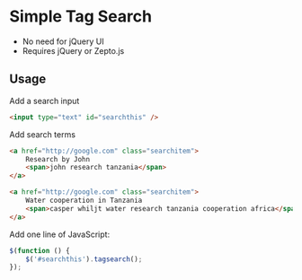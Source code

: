 Simple Tag Search
=================

- No need for jQuery UI
- Requires jQuery or Zepto.js

Usage
-----

Add a search input

```html
<input type="text" id="searchthis" />
```

Add search terms

```html
<a href="http://google.com" class="searchitem">
    Research by John
    <span>john research tanzania</span>
</a>

<a href="http://google.com" class="searchitem">
    Water cooperation in Tanzania
    <span>casper whiljt water research tanzania cooperation africa</span>
</a>
```

Add one line of JavaScript:

```javascript
$(function () {
    $('#searchthis').tagsearch();
});
```
